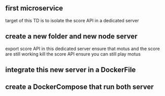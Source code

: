 ## first microservice

target of this TD is to isolate the score API in a dedicated server

## create a new folder and new node server

export score API in this dedicated server
ensure that motus and the score are still working
kill the score API
ensure you can still play motus 

## integrate this new server in a DockerFile

## create a DockerCompose that run both server
